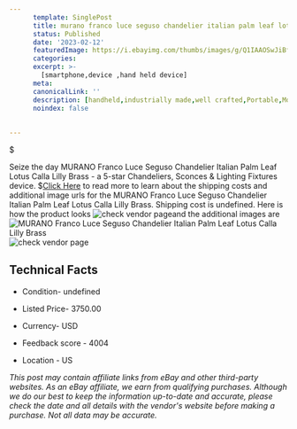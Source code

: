 ```yaml
---
      template: SinglePost
      title: murano franco luce seguso chandelier italian palm leaf lotus calla lilly brass
      status: Published
      date: '2023-02-12'
      featuredImage: https://i.ebayimg.com/thumbs/images/g/Q1IAAOSwJiBfv8Yt/s-l225.jpg
      categories: 
      excerpt: >-
        [smartphone,device ,hand held device]
      meta:
      canonicalLink: ''
      description: [handheld,industrially made,well crafted,Portable,Mobile,Compact,Convenient,Lightweight,Maneuverable,Man-portable,Miniature,Carriable,Hand-held,Light,Holdable,Transportable,Mobile device,Pocket-sized,On-the-go,Wireless,Cordless,Compact size,Convenient size, smartphone,device ,hand held device]
      noindex: false
      
        
---
```

$

Seize the day MURANO Franco Luce Seguso Chandelier Italian Palm  Leaf Lotus Calla Lilly Brass - a 5-star Chandeliers, Sconces & Lighting Fixtures device.
$[Click Here](https://www.ebay.com/itm/114587838972?hash=item1aadf7a9fc%3Ag%3AQ1IAAOSwJiBfv8Yt&mkevt=1&mkcid=1&mkrid=711-53200-19255-0&campid=%253CePNCampaignId%253E&customid=%253CreferenceId%253E&toolid=10049) to read more to learn about the shipping costs and additional image urls for the MURANO Franco Luce Seguso Chandelier Italian Palm  Leaf Lotus Calla Lilly Brass. Shipping cost is undefined. Here is how the product looks ![check vendor page](https://i.ebayimg.com/thumbs/images/g/Q1IAAOSwJiBfv8Yt/s-l225.jpg)and the additional images are![MURANO Franco Luce Seguso Chandelier Italian Palm  Leaf Lotus Calla Lilly Brass](https://i.ebayimg.com/images/g/Q1IAAOSwJiBfv8Yt/s-l1600.jpg)![check vendor page](https://origin-galleryplus.ebayimg.com/ws/web/114587838972_2_0_1/225x225.jpg,https://origin-galleryplus.ebayimg.com/ws/web/114587838972_3_0_1/225x225.jpg,https://origin-galleryplus.ebayimg.com/ws/web/114587838972_4_0_1/225x225.jpg,https://origin-galleryplus.ebayimg.com/ws/web/114587838972_5_0_1/225x225.jpg,https://origin-galleryplus.ebayimg.com/ws/web/114587838972_6_0_1/225x225.jpg,https://origin-galleryplus.ebayimg.com/ws/web/114587838972_7_0_1/225x225.jpg,https://origin-galleryplus.ebayimg.com/ws/web/114587838972_8_0_1/225x225.jpg,https://origin-galleryplus.ebayimg.com/ws/web/114587838972_9_0_1/225x225.jpg,https://origin-galleryplus.ebayimg.com/ws/web/114587838972_10_0_1/225x225.jpg,https://origin-galleryplus.ebayimg.com/ws/web/114587838972_11_0_1/225x225.jpg)



 ## Technical Facts 



     
      

 - Condition- undefined 


      

 - Listed Price- 3750.00 


      

 - Currency- USD 


      

 - Feedback score - 4004 


      

 - Location - US 


      
      

 *_This post may contain affiliate links from eBay and other third-party websites. As an eBay affiliate, we earn from qualifying purchases. Although we do our best to keep the information up-to-date and accurate, please check the date and all details with the vendor's website before making a purchase. Not all data may be accurate._*






